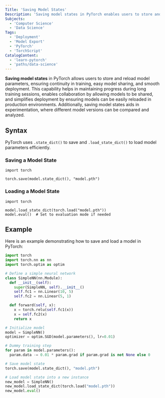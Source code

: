 ```yaml
---
Title: 'Saving Model States'
Description: 'Saving model states in PyTorch enables users to store and reload model parameters, ensuring training continuity, easy sharing, and smooth deployment.'
Subjects:
  - 'Computer Science'
  - 'Data Science'
Tags:
  - 'Deployment'
  - 'Model Export'
  - 'PyTorch'
  - 'TorchScript'
CatalogContent:
  - 'learn-pytorch'
  - 'paths/data-science'
---
```


**Saving model states** in PyTorch allows users to store and reload model parameters, ensuring continuity in training, easy model sharing, and smooth deployment. This capability helps in maintaining progress during long training sessions, enables collaboration by allowing models to be shared, and simplifies deployment by ensuring models can be easily reloaded in production environments. Additionally, saving model states aids in experimentation, where different model versions can be compared and analyzed.

## Syntax

PyTorch uses `.state_dict()` to save and `.load_state_dict()` to load model parameters efficiently.

### Saving a Model State

```pseudo
import torch

torch.save(model.state_dict(), "model.pth")
```

### Loading a Model State

```pseudo
import torch

model.load_state_dict(torch.load("model.pth"))
model.eval()  # Set to evaluation mode if needed
```

## Example

Here is an example demonstrating how to save and load a model in PyTorch:

```py
import torch
import torch.nn as nn
import torch.optim as optim

# Define a simple neural network
class SimpleNN(nn.Module):
  def __init__(self):
    super(SimpleNN, self).__init__()
    self.fc1 = nn.Linear(10, 5)
    self.fc2 = nn.Linear(5, 1)

  def forward(self, x):
    x = torch.relu(self.fc1(x))
    x = self.fc2(x)
    return x

# Initialize model
model = SimpleNN()
optimizer = optim.SGD(model.parameters(), lr=0.01)

# Dummy training step
for param in model.parameters():
  param.data -= 0.01 * param.grad if param.grad is not None else 0

# Save model state
torch.save(model.state_dict(), "model.pth")

# Load model state into a new instance
new_model = SimpleNN()
new_model.load_state_dict(torch.load("model.pth"))
new_model.eval()
```
